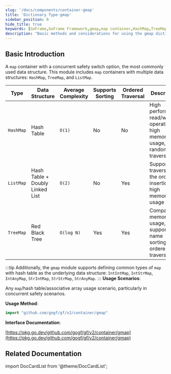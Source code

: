 ```yaml
---
slug: '/docs/components/container-gmap'
title: 'Dictionary Type-gmap'
sidebar_position: 0
hide_title: true
keywords: [GoFrame,GoFrame Framework,gmap,map container,HashMap,TreeMap,ListMap,concurrent safety,data structure,associative array]
description: "Basic methods and considerations for using the gmap dictionary type in the GoFrame framework. The gmap module provides various concurrent-safe map data structure options, including HashMap, TreeMap, and ListMap. Suitable for any scenario involving concurrent access and hash table operations in Go applications, and details the performance and characteristics of each type."
---
```


## Basic Introduction

A `map` container with a concurrent safety switch option, the most commonly used data structure. This module includes `map` containers with multiple data structures: `HashMap`, `TreeMap`, and `ListMap`.

| Type | Data Structure | Average Complexity | Supports Sorting | Ordered Traversal | Description |
| --- | --- | --- | --- | --- | --- |
| `HashMap` | Hash Table | `O(1)` | No | No | High performance read/write operation, high memory usage, random traversal |
| `ListMap` | Hash Table + Doubly Linked List | `O(2)` | No | Yes | Supports traversal in the order of insertion, high memory usage |
| `TreeMap` | Red Black Tree | `O(log N)` | Yes | Yes | Compact memory usage, supports key name sorting and ordered traversal |
:::tip
Additionally, the `gmap` module supports defining common types of `map` with hash table as the underlying data structure: `IntIntMap`, `IntStrMap`, `IntAnyMap`, `StrIntMap`, `StrStrMap`, `StrAnyMap`.
:::
**Usage Scenarios**:

Any `map`/hash table/associative array usage scenario, particularly in concurrent safety scenarios.

**Usage Method**:

```go
import "github.com/gogf/gf/v2/container/gmap"
```

**Interface Documentation**:

[https://pkg.go.dev/github.com/gogf/gf/v2/container/gmap](https://pkg.go.dev/github.com/gogf/gf/v2/container/gmap)

## Related Documentation

import DocCardList from '@theme/DocCardList';

<DocCardList />